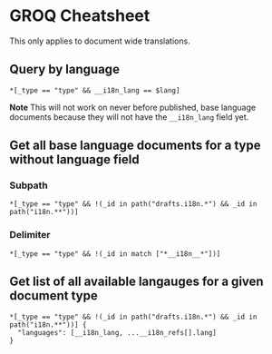 # GROQ Cheatsheet
This only applies to document wide translations.

## Query by language
```
*[_type == "type" && __i18n_lang == $lang]
```
**Note** This will not work on never before published, base language documents because they will not have the `__i18n_lang` field yet.

## Get all base language documents for a type without language field
### Subpath
```
*[_type == "type" && !(_id in path("drafts.i18n.*") && _id in path("i18n.**"))]
```
### Delimiter
```
*[_type == "type" && !(_id in match ["*__i18n__*"])]
```

## Get list of all available langauges for a given document type
```
*[_type == "type" && !(_id in path("drafts.i18n.*") && _id in path("i18n.**"))] {
  "languages": [__i18n_lang, ...__i18n_refs[].lang]
}
```